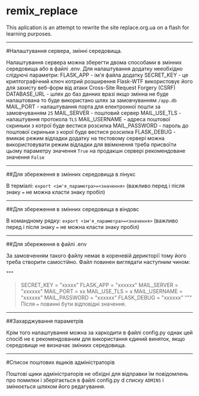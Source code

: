 # remix_replace
This aplication is an attempt to rewrite the site replace.org.ua on a flash for learning purposes.
__________________________________________________________________________________________
#Налаштування сервера, змінні середовища.

Налаштування сервера можна зберегти двома способами в змінних середовища aбо в файлі .env.
Для налаштування додатку нееобхідно слідуючі параметри:
FLASK_APP - ім'я файла додатку 
SECRET_KEY - це криптографічний ключ котрий розширення Flask-WTF використовує його для
захисту веб-форм від атаки  Cross-Site Request Forgery (CSRF)
DATABASE_URL - шлях до баз данних вразі якщо змінна не буде налаштована то буде 
використано шлях за замовчуванням `/app.db`
MAIL_PORT - налаштування порта для електронної пошти за замовчуванням `25`
MAIL_SERVER - поштовий сервер 
MAIL_USE_TLS - налаштувння протокола `TLS`
MAIL_USERNAME - адреса поштової скриньки з котрої буде вестися розсилка
MAIL_PASSWORD - пароль до поштової скриньки з корої буде вестися розсилка
FLASK_DEBUG - вмикає режим відладки додатку на тестовому сервері можна використовувати 
режим відладки для ввімкнення треба присвоїти цьому параметру значення `True` на продакшн 
сервері рекомендоване значення `False`
___________________________________________________________________________________________
##Для збереження в змінних середовища в лінукс

В терміалі:
`export <ім'я_параметра>=<значення>` (важливо перед і після знаку `=` не можна класти 
знаку пробіл)
___________________________________________________________________________________________
##Для збереження в змінних середовища в віндовс

В командному рядку:
`export <ім'я_параметра>=<значення>` (важливо перед і після знаку `=` не можна класти 
знаку пробіл)
___________________________________________________________________________________________
##Для збереження в файлі .env

За замовченням такого файлу немає в кореневій дерикторії тому його треба створити 
самостійно. Файл повинен виглядати наступним чином:

"""
>    SECRET_KEY = "xxxxx"
>    FLASK_APP = "xxxxxx"
>    MAIL_SERVER = "xxxxxx"
>    MAIL_PORT = xx
>    MAIL_USE_TLS = x
>    MAIL_USERNAME = "xxxxxx"
>    MAIL_PASSWORD = "xxxxxx"
>    FLASK_DEBUG = "xxxxxx"
"""
Після `=` повинні бути відповідні значення.
___________________________________________________________________________________________
##Захарджування параметрів

Крім того налаштування  можна за харкодити в файлі config.py однак цей спосіб не є рекомендованим для використання єдиний виняток, якщо середовище не визначає зміниих середовища.
___________________________________________________________________________________________
#Список поштових ящиків адміністраторів

Поштові щики адміністраторів не обхідні для відправки їм повідомлень про помилки і зберігається в файлі config.py d списку `ADMINS` і змінюється шляхом його редагування.